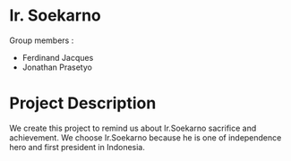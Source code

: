 # Ir. Soekarno

Group members : 
  - Ferdinand Jacques
  - Jonathan Prasetyo

# Project Description
We create this project to remind us about Ir.Soekarno sacrifice and achievement. We choose Ir.Soekarno because he is one of independence hero and first president in Indonesia.
